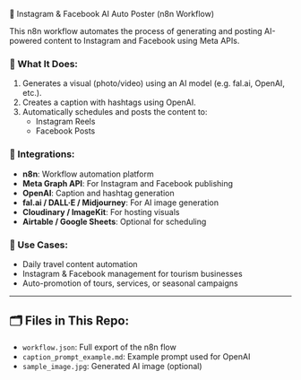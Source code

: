 🤖 Instagram & Facebook AI Auto Poster (n8n Workflow)

This n8n workflow automates the process of generating and posting AI-powered content to Instagram and Facebook using Meta APIs.

### 🧠 What It Does:
1. Generates a visual (photo/video) using an AI model (e.g. fal.ai, OpenAI, etc.).
2. Creates a caption with hashtags using OpenAI.
3. Automatically schedules and posts the content to:
   - Instagram Reels
   - Facebook Posts

### 🔗 Integrations:
- **n8n**: Workflow automation platform
- **Meta Graph API**: For Instagram and Facebook publishing
- **OpenAI**: Caption and hashtag generation
- **fal.ai / DALL·E / Midjourney**: For AI image generation
- **Cloudinary / ImageKit**: For hosting visuals
- **Airtable / Google Sheets**: Optional for scheduling

### 💼 Use Cases:
- Daily travel content automation
- Instagram & Facebook management for tourism businesses
- Auto-promotion of tours, services, or seasonal campaigns

---

## 🗂 Files in This Repo:
- `workflow.json`: Full export of the n8n flow
- `caption_prompt_example.md`: Example prompt used for OpenAI
- `sample_image.jpg`: Generated AI image (optional)
